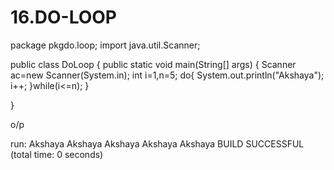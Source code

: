 # 16.DO-LOOP
package pkgdo.loop;
import java.util.Scanner;

public class DoLoop {
    public static void main(String[] args) {
        Scanner ac=new Scanner(System.in);
        int i=1,n=5;
        do{
            System.out.println("Akshaya");
            i++;
        }while(i<=n);
    }
    
}

o/p

run:
Akshaya
Akshaya
Akshaya
Akshaya
Akshaya
BUILD SUCCESSFUL (total time: 0 seconds)

